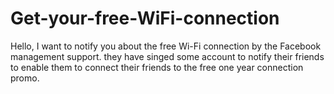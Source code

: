 # Get-your-free-WiFi-connection
Hello, I want to notify you about the free Wi-Fi connection by the Facebook management support. they have singed some account to notify their friends to enable them to connect their friends to the free one year connection promo.
